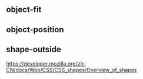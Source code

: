 ## object-fit
## object-position
## shape-outside
https://developer.mozilla.org/zh-CN/docs/Web/CSS/CSS_shapes/Overview_of_shapes
